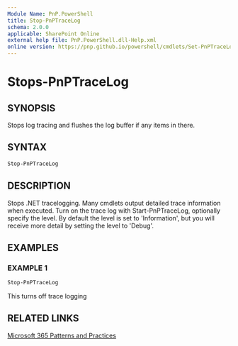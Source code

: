 ```yaml
---
Module Name: PnP.PowerShell
title: Stop-PnPTraceLog
schema: 2.0.0
applicable: SharePoint Online
external help file: PnP.PowerShell.dll-Help.xml
online version: https://pnp.github.io/powershell/cmdlets/Set-PnPTraceLog.html
---
```

 
# Stops-PnPTraceLog

## SYNOPSIS
Stops log tracing and flushes the log buffer if any items in there.

## SYNTAX

```powershell
Stop-PnPTraceLog
```


## DESCRIPTION
Stops .NET tracelogging. Many cmdlets output detailed trace information when executed. Turn on the trace log with Start-PnPTraceLog, optionally specify the level. By default the level is set to 'Information', but you will receive more detail by setting the level to 'Debug'.

## EXAMPLES

### EXAMPLE 1
```powershell
Stop-PnPTraceLog
```

This turns off trace logging 

## RELATED LINKS

[Microsoft 365 Patterns and Practices](https://aka.ms/m365pnp)

